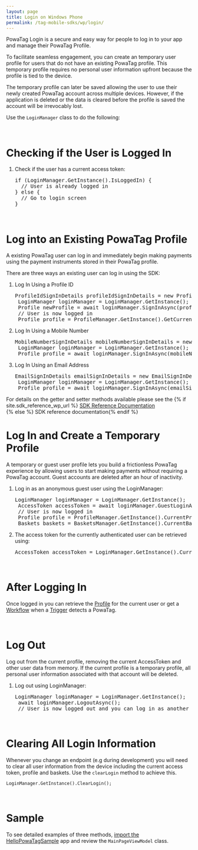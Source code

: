 ```yaml
---
layout: page
title: Login on Windows Phone
permalink: /tag-mobile-sdks/wp/login/
---
```


PowaTag Login is a secure and easy way for people to log in to your app and manage their PowaTag Profile.

To facilitate seamless engagement, you can create an temporary user profile for users that do not have an existing PowaTag profile. This temporary profile requires no personal user information upfront because the profile is tied to the device. 

The temporary profile can later be saved allowing the user to use their newly created PowaTag account across multiple devices. However, if the application is deleted or the data is cleared before the profile is saved the account will be irrevocably lost.

Use the <code>LoginManager</code> class to do the following:

<br />

# Checking if the User is Logged In

1. Check if the user has a current access token:

    <pre>if (LoginManager.GetInstance().IsLoggedIn) {
     // User is already logged in
   } else {
     // Go to login screen
   }</pre>

<br />

# Log into an Existing PowaTag Profile

A existing PowaTag user can log in and immediately begin making payments using the payment instruments stored in their PowaTag profile.

There are three ways an existing user can log in using the SDK: 

1. Log In Using a Profile ID
	
	<pre>ProfileIdSignInDetails profileIdSignInDetails = new ProfileIdSignInDetails(signInDiag.ProfileId, signInDiag.Password);
	LoginManager loginManager = LoginManager.GetInstance();
	Profile newProfile = await loginManager.SignInAsync(profileIdSignInDetails);
	// User is now logged in
	Profile profile = ProfileManager.GetInstance().GetCurrentProfile();</pre>


2. Log In Using a Mobile Number

	<pre>MobileNumberSignInDetails mobileNumberSignInDetails = new MobileNumberSignInDetails(signInDiag.MobileNumber, signInDiag.Password);
	LoginManager loginManager = LoginManager.GetInstance();
	Profile profile = await loginManager.SignInAsync(mobileNumberSignInDetails);</pre>

	
3. Log In Using an Email Address

	<pre>EmailSignInDetails emailSignInDetails = new EmailSignInDetails(signInDiag.Email, signInDiag.Password);
	LoginManager loginManager = LoginManager.GetInstance();
	Profile profile = await loginManager.SignInAsync(emailSignInDetails);</pre>

	
For details on the getter and setter methods available please see the {% if site.sdk_reference_wp_url  %} <a href="{{site.sdk_reference_wp_url}}" target="_blank">SDK Reference Documentation</a><br /> {% else %} SDK reference documentation{% endif %} 
<br/>	



# Log In and Create a Temporary Profile

A temporary or guest user profile lets you build a frictionless PowaTag experience by allowing users to start making payments without requiring a PowaTag account. Guest accounts are deleted after an hour of inactivity.

1. Log in as an anonymous guest user using the LoginManager:

	<pre>LoginManager loginManager = LoginManager.GetInstance();
	AccessToken accessToken = await loginManager.GuestLoginAsync();
	// User is now logged in
	Profile profile = ProfileManager.GetInstance().CurrentProfile;
	Baskets baskets = BasketsManager.GetInstance().CurrentBaskets;</pre>

   
2. The access token for the currently authenticated user can be retrieved using:

    <pre>AccessToken accessToken = LoginManager.GetInstance().CurrentAccessToken();</pre>

<br />

# After Logging In

Once logged in you can retrieve the [Profile]({{site.baseurl}}/tag-mobile-sdks/wp/profile/) for the current user or get a [Workflow]({{site.baseurl}}/tag-mobile-sdks/wp/workflows/) when a [Trigger]({{site.baseurl}}/tag-mobile-sdks/wp/triggers/) detects a PowaTag.

<br />

# Log Out

Log out from the current profile, removing the current AccessToken and other user data from memory. If the current profile is a temporary profile, all personal user information associated with that account will be deleted.

1. Log out using LoginManager:

    <pre>LoginManager loginManager = LoginManager.GetInstance();
	await loginManager.LogoutAsync();
	// User is now logged out and you can log in as another user</pre>
   
   
   <br/>
   
# Clearing All Login Information 
 
Whenever you change an endpoint (e.g during development) you will need to clear all user information from the device including the current access token, profile and baskets. Use the <code>clearLogin</code> method to achieve this.

	LoginManager.GetInstance().ClearLogin();
	
	
<br/>	

# Sample

To see detailed examples of three methods, [import the HelloPowaTagSample]({{site.baseurl}}/tag-mobile-sdks/wp/start/#importing-the-sample-app) app and review the <code>MainPageViewModel</code> class.
    
<br/>   
   
   
   
   
   
   
   
   
   
   
   
   
   
   